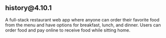 <div align="center">

</div>

<h2>history@4.10.1</h2>

<p>A full-stack restaurant web app where anyone can order their favorite food from the menu and have options for breakfast, lunch, and dinner. Users can order food and pay online to receive food while sitting home.</p>
